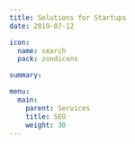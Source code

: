 ```yaml
---
title: Solutions for Startups
date: 2019-07-12

icon: 
  name: search
  pack: zondicons

summary: 

menu:
  main:
    parent: Services
    title: SEO
    weight: 30
---
```

